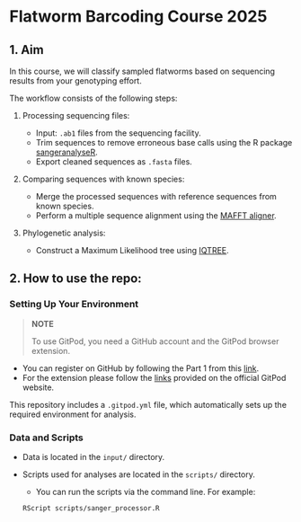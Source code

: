 # Flatworm Barcoding Course 2025

## 1. Aim
In this course, we will classify sampled flatworms based on sequencing results from your genotyping effort.

The workflow consists of the following steps:

1. Processing sequencing files:

    -  Input: `.ab1` files from the sequencing facility.
    -  Trim sequences to remove erroneous base calls using the R package [sangeranalyseR](https://sangeranalyser.readthedocs.io/en/latest/).
    -  Export cleaned sequences as `.fasta` files.
2. Comparing sequences with known species:

    -  Merge the processed sequences with reference sequences from known species.
    -  Perform a multiple sequence alignment using the [MAFFT aligner](https://mafft.cbrc.jp/alignment/server/index.html).
3. Phylogenetic analysis:
    - Construct a Maximum Likelihood tree using [IQTREE](http://www.iqtree.org/).

## 2. How to use the repo:

### Setting Up Your Environment

> **NOTE**
> 
> To use GitPod, you need a GitHub account and the GitPod browser extension.
 
  - You can register on GitHub by following the Part 1 from this [link](https://docs.github.com/en/get-started/onboarding/getting-started-with-your-github-account).
  - For the extension please follow the [links](https://www.gitpod.io/docs/configure/user-settings/browser-extension) provided on the official GitPod website.

This repository includes a `.gitpod.yml` file, which automatically sets up the required environment for analysis.

### Data and Scripts
- Data is located in the `input/` directory. 
- Scripts used for analyses are located in the `scripts/` directory.
  
  - You can run the scripts via the command line. For example:

  ```
  RScript scripts/sanger_processor.R
  ```
